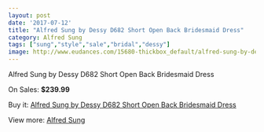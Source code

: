 ```yaml
---
layout: post
date: '2017-07-12'
title: "Alfred Sung by Dessy D682 Short Open Back Bridesmaid Dress"
category: Alfred Sung
tags: ["sung","style","sale","bridal","dessy"]
image: http://www.eudances.com/15680-thickbox_default/alfred-sung-by-dessy-d682-short-open-back-bridesmaid-dress.jpg
---
```

Alfred Sung by Dessy D682 Short Open Back Bridesmaid Dress

On Sales: **$239.99**
<a href="https://www.eudances.com/en/alfred-sung/4630-alfred-sung-by-dessy-d682-short-open-back-bridesmaid-dress.html"><amp-img layout="responsive" width="600" height="600" src="//www.eudances.com/15680-thickbox_default/alfred-sung-by-dessy-d682-short-open-back-bridesmaid-dress.jpg" alt="Alfred Sung by Dessy D682 Short Open Back Bridesmaid Dress 0" /></a>
<a href="https://www.eudances.com/en/alfred-sung/4630-alfred-sung-by-dessy-d682-short-open-back-bridesmaid-dress.html"><amp-img layout="responsive" width="600" height="600" src="//www.eudances.com/15683-thickbox_default/alfred-sung-by-dessy-d682-short-open-back-bridesmaid-dress.jpg" alt="Alfred Sung by Dessy D682 Short Open Back Bridesmaid Dress 1" /></a>
<a href="https://www.eudances.com/en/alfred-sung/4630-alfred-sung-by-dessy-d682-short-open-back-bridesmaid-dress.html"><amp-img layout="responsive" width="600" height="600" src="//www.eudances.com/15682-thickbox_default/alfred-sung-by-dessy-d682-short-open-back-bridesmaid-dress.jpg" alt="Alfred Sung by Dessy D682 Short Open Back Bridesmaid Dress 2" /></a>
<a href="https://www.eudances.com/en/alfred-sung/4630-alfred-sung-by-dessy-d682-short-open-back-bridesmaid-dress.html"><amp-img layout="responsive" width="600" height="600" src="//www.eudances.com/15681-thickbox_default/alfred-sung-by-dessy-d682-short-open-back-bridesmaid-dress.jpg" alt="Alfred Sung by Dessy D682 Short Open Back Bridesmaid Dress 3" /></a>

Buy it: [Alfred Sung by Dessy D682 Short Open Back Bridesmaid Dress](https://www.eudances.com/en/alfred-sung/4630-alfred-sung-by-dessy-d682-short-open-back-bridesmaid-dress.html "Alfred Sung by Dessy D682 Short Open Back Bridesmaid Dress")

View more: [Alfred Sung](https://www.eudances.com/en/52-alfred-sung "Alfred Sung")